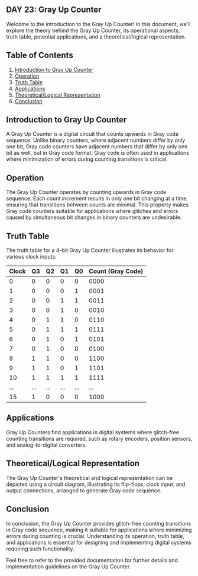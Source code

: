 ## DAY 23: Gray Up Counter

Welcome to the introduction to the Gray Up Counter! In this document, we'll explore the theory behind the Gray Up Counter, its operational aspects, truth table, potential applications, and a theoretical/logical representation.

## Table of Contents
1. [Introduction to Gray Up Counter](#introduction-to-gray-up-counter)
2. [Operation](#operation)
3. [Truth Table](#truth-table)
4. [Applications](#applications)
5. [Theoretical/Logical Representation](#theoretical-logical-representation)
6. [Conclusion](#conclusion)

## Introduction to Gray Up Counter
A Gray Up Counter is a digital circuit that counts upwards in Gray code sequence. Unlike binary counters, where adjacent numbers differ by only one bit, Gray code counters have adjacent numbers that differ by only one bit as well, but in Gray code format. Gray code is often used in applications where minimization of errors during counting transitions is critical.

## Operation
The Gray Up Counter operates by counting upwards in Gray code sequence. Each count increment results in only one bit changing at a time, ensuring that transitions between counts are minimal. This property makes Gray code counters suitable for applications where glitches and errors caused by simultaneous bit changes in binary counters are undesirable.

## Truth Table
The truth table for a 4-bit Gray Up Counter illustrates its behavior for various clock inputs:

| Clock | Q3 | Q2 | Q1 | Q0 | Count (Gray Code) |
|-------|----|----|----|----|-------------------|
| 0     | 0  | 0  | 0  | 0  | 0000              |
| 1     | 0  | 0  | 0  | 1  | 0001              |
| 2     | 0  | 0  | 1  | 1  | 0011              |
| 3     | 0  | 0  | 1  | 0  | 0010              |
| 4     | 0  | 1  | 1  | 0  | 0110              |
| 5     | 0  | 1  | 1  | 1  | 0111              |
| 6     | 0  | 1  | 0  | 1  | 0101              |
| 7     | 0  | 1  | 0  | 0  | 0100              |
| 8     | 1  | 1  | 0  | 0  | 1100              |
| 9     | 1  | 1  | 0  | 1  | 1101              |
| 10    | 1  | 1  | 1  | 1  | 1111              |
| ...   | ...| ...| ...| ...| ...               |
| 15    | 1  | 0  | 0  | 0  | 1000              |

## Applications
Gray Up Counters find applications in digital systems where glitch-free counting transitions are required, such as rotary encoders, position sensors, and analog-to-digital converters.

## Theoretical/Logical Representation
The Gray Up Counter's theoretical and logical representation can be depicted using a circuit diagram, illustrating its flip-flops, clock input, and output connections, arranged to generate Gray code sequence.

## Conclusion
In conclusion, the Gray Up Counter provides glitch-free counting transitions in Gray code sequence, making it suitable for applications where minimizing errors during counting is crucial. Understanding its operation, truth table, and applications is essential for designing and implementing digital systems requiring such functionality.

Feel free to refer to the provided documentation for further details and implementation guidelines on the Gray Up Counter.